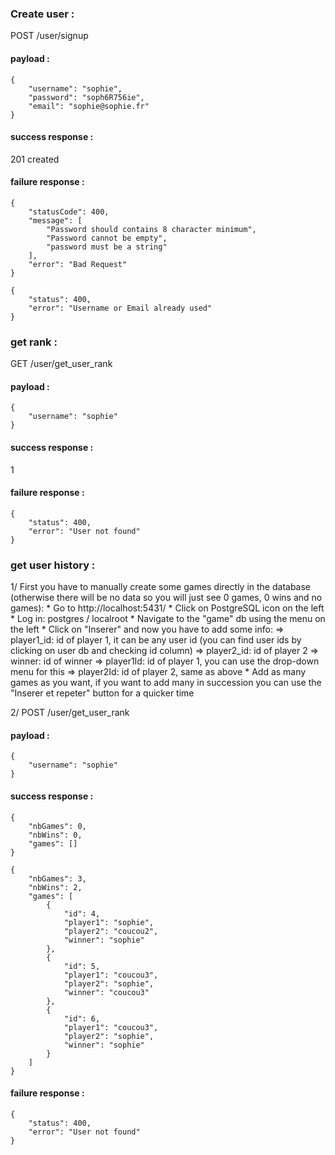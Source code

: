 ### Create user :
POST /user/signup
#### payload : 
```
{
	"username": "sophie",
	"password": "soph6R756ie",
	"email": "sophie@sophie.fr"
}
```
#### success response : 
201 created
#### failure response : 
```
{
    "statusCode": 400,
	"message": [
		"Password should contains 8 character minimum",
		"Password cannot be empty",
		"password must be a string"
	],
	"error": "Bad Request"
} 
```

```
{
	"status": 400,
	"error": "Username or Email already used"
}
```

### get rank :
GET /user/get_user_rank
#### payload : 
```
{
	"username": "sophie"
}
```
#### success response : 
1
#### failure response : 
```
{
    "status": 400,
    "error": "User not found"
}
```
### get user history :
1/ First you have to manually create some games directly in the database (otherwise there will be no data so you will just see 0 games, 0 wins and no games):
	* Go to http://localhost:5431/
	* Click on PostgreSQL icon on the left
	* Log in: postgres / localroot
	* Navigate to the "game" db using the menu on the left
	* Click on "Inserer" and now you have to add some info:
		=> player1_id: id of player 1, it can be any user id (you can find user ids by clicking on user db and checking id column)
		=> player2_id: id of player 2
		=> winner: id of winner
		=> player1Id: id of player 1, you can use the drop-down menu for this
		=> player2Id: id of player 2, same as above
	* Add as many games as you want, if you want to add many in succession you can use the "Inserer et repeter" button for a quicker time

2/ POST /user/get_user_rank
#### payload : 
```
{
	"username": "sophie"
}
```
#### success response : 
```
{
    "nbGames": 0,
    "nbWins": 0,
    "games": []
}
```

```
{
    "nbGames": 3,
    "nbWins": 2,
    "games": [
        {
            "id": 4,
            "player1": "sophie",
            "player2": "coucou2",
            "winner": "sophie"
        },
        {
            "id": 5,
            "player1": "coucou3",
            "player2": "sophie",
            "winner": "coucou3"
        },
        {
            "id": 6,
            "player1": "coucou3",
            "player2": "sophie",
            "winner": "sophie"
        }
    ]
}
```
#### failure response : 
```
{
    "status": 400,
    "error": "User not found"
}
